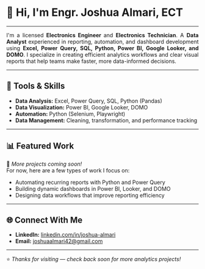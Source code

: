 # 👋 Hi, I'm Engr. Joshua Almari, ECT
<hr>

<p align="justify">
I'm a licensed <b> Electronics Engineer </b> and <b> Electronics Technician</b>. A <b>Data Analyst</b> experienced in reporting, automation, and dashboard development using <b>Excel, Power Query, SQL, Python, Power BI, Google Looker, and DOMO</b>. I specialize in creating efficient analytics workflows and clear visual reports that help teams make faster, more data-informed decisions.
</p>

---

## 🧰 Tools & Skills
- **Data Analysis:** Excel, Power Query, SQL, Python (Pandas)
- **Data Visualization:** Power BI, Google Looker, DOMO
- **Automation:** Python (Selenium, Playwright)
- **Data Management:** Cleaning, transformation, and performance tracking

---

## 📊 Featured Work
🧩 *More projects coming soon!*  
For now, here are a few types of work I focus on:
- Automating recurring reports with Python and Power Query  
- Building dynamic dashboards in Power BI, Looker, and DOMO  
- Designing data workflows that improve reporting efficiency  

---

## 🌐 Connect With Me
- **LinkedIn:** [linkedin.com/in/joshua-almari](https://www.linkedin.com/in/joshua-almari-675731313/)
- **Email:** [joshuaalmari42@gmail.com](mailto:joshuaalmari42@gmail.com)

---

⭐ *Thanks for visiting — check back soon for more analytics projects!*
